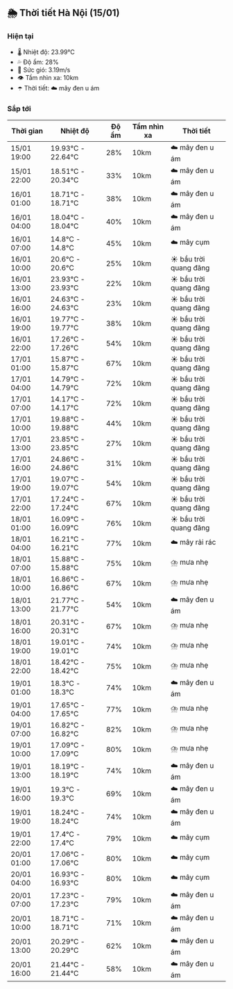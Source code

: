 ## 🌦️ Thời tiết Hà Nội (15/01)

### Hiện tại

- 🌡️ Nhiệt độ: 23.99℃
- 💦 Độ ẩm: 28%
- 💨 Sức gió: 3.19m/s
- 👁️ Tầm nhìn xa: 10km
- ☂️ Thời tiết: ☁️ mây đen u ám

### Sắp tới

| Thời gian | Nhiệt độ | Độ ẩm | Tầm nhìn xa | Thời tiết |
| --- | --- | --- | --- | --- |
| 15/01 19:00 | 19.93℃ - 22.64℃ | 28% | 10km | ☁️ mây đen u ám |
| 15/01 22:00 | 18.51℃ - 20.34℃ | 33% | 10km | ☁️ mây đen u ám |
| 16/01 01:00 | 18.71℃ - 18.71℃ | 38% | 10km | ☁️ mây đen u ám |
| 16/01 04:00 | 18.04℃ - 18.04℃ | 40% | 10km | ☁️ mây đen u ám |
| 16/01 07:00 | 14.8℃ - 14.8℃ | 45% | 10km | ☁️ mây cụm |
| 16/01 10:00 | 20.6℃ - 20.6℃ | 25% | 10km | ☀️ bầu trời quang đãng |
| 16/01 13:00 | 23.93℃ - 23.93℃ | 22% | 10km | ☀️ bầu trời quang đãng |
| 16/01 16:00 | 24.63℃ - 24.63℃ | 23% | 10km | ☀️ bầu trời quang đãng |
| 16/01 19:00 | 19.77℃ - 19.77℃ | 38% | 10km | ☀️ bầu trời quang đãng |
| 16/01 22:00 | 17.26℃ - 17.26℃ | 54% | 10km | ☀️ bầu trời quang đãng |
| 17/01 01:00 | 15.87℃ - 15.87℃ | 67% | 10km | ☀️ bầu trời quang đãng |
| 17/01 04:00 | 14.79℃ - 14.79℃ | 72% | 10km | ☀️ bầu trời quang đãng |
| 17/01 07:00 | 14.17℃ - 14.17℃ | 72% | 10km | ☀️ bầu trời quang đãng |
| 17/01 10:00 | 19.88℃ - 19.88℃ | 44% | 10km | ☀️ bầu trời quang đãng |
| 17/01 13:00 | 23.85℃ - 23.85℃ | 27% | 10km | ☀️ bầu trời quang đãng |
| 17/01 16:00 | 24.86℃ - 24.86℃ | 31% | 10km | ☀️ bầu trời quang đãng |
| 17/01 19:00 | 19.07℃ - 19.07℃ | 54% | 10km | ☀️ bầu trời quang đãng |
| 17/01 22:00 | 17.24℃ - 17.24℃ | 67% | 10km | ☀️ bầu trời quang đãng |
| 18/01 01:00 | 16.09℃ - 16.09℃ | 76% | 10km | ☀️ bầu trời quang đãng |
| 18/01 04:00 | 16.21℃ - 16.21℃ | 77% | 10km | ☁️ mây rải rác |
| 18/01 07:00 | 15.88℃ - 15.88℃ | 75% | 10km | ⛈️ mưa nhẹ |
| 18/01 10:00 | 16.86℃ - 16.86℃ | 67% | 10km | ⛈️ mưa nhẹ |
| 18/01 13:00 | 21.77℃ - 21.77℃ | 54% | 10km | ☁️ mây đen u ám |
| 18/01 16:00 | 20.31℃ - 20.31℃ | 67% | 10km | ⛈️ mưa nhẹ |
| 18/01 19:00 | 19.01℃ - 19.01℃ | 74% | 10km | ⛈️ mưa nhẹ |
| 18/01 22:00 | 18.42℃ - 18.42℃ | 75% | 10km | ⛈️ mưa nhẹ |
| 19/01 01:00 | 18.3℃ - 18.3℃ | 74% | 10km | ☁️ mây đen u ám |
| 19/01 04:00 | 17.65℃ - 17.65℃ | 77% | 10km | ⛈️ mưa nhẹ |
| 19/01 07:00 | 16.82℃ - 16.82℃ | 82% | 10km | ⛈️ mưa nhẹ |
| 19/01 10:00 | 17.09℃ - 17.09℃ | 80% | 10km | ⛈️ mưa nhẹ |
| 19/01 13:00 | 18.19℃ - 18.19℃ | 74% | 10km | ☁️ mây đen u ám |
| 19/01 16:00 | 19.3℃ - 19.3℃ | 69% | 10km | ☁️ mây đen u ám |
| 19/01 19:00 | 18.24℃ - 18.24℃ | 74% | 10km | ☁️ mây đen u ám |
| 19/01 22:00 | 17.4℃ - 17.4℃ | 79% | 10km | ☁️ mây cụm |
| 20/01 01:00 | 17.06℃ - 17.06℃ | 80% | 10km | ☁️ mây cụm |
| 20/01 04:00 | 16.93℃ - 16.93℃ | 80% | 10km | ☁️ mây cụm |
| 20/01 07:00 | 17.23℃ - 17.23℃ | 79% | 10km | ☁️ mây đen u ám |
| 20/01 10:00 | 18.71℃ - 18.71℃ | 71% | 10km | ☁️ mây đen u ám |
| 20/01 13:00 | 20.29℃ - 20.29℃ | 62% | 10km | ☁️ mây đen u ám |
| 20/01 16:00 | 21.44℃ - 21.44℃ | 58% | 10km | ☁️ mây đen u ám |

